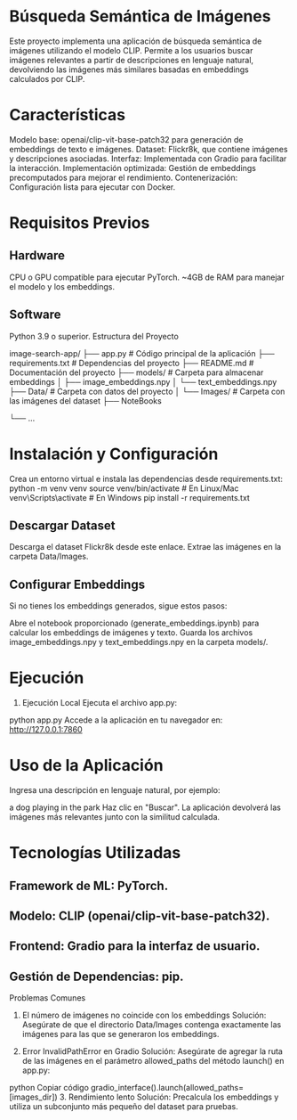 # Búsqueda Semántica de Imágenes
Este proyecto implementa una aplicación de búsqueda semántica de imágenes utilizando el modelo CLIP. Permite a los usuarios buscar imágenes relevantes a partir de descripciones en lenguaje natural, devolviendo las imágenes más similares basadas en embeddings calculados por CLIP.

# Características
Modelo base:
openai/clip-vit-base-patch32 para generación de embeddings de texto e imágenes.
Dataset:
Flickr8k, que contiene imágenes y descripciones asociadas.
Interfaz:
Implementada con Gradio para facilitar la interacción.
Implementación optimizada: 
Gestión de embeddings precomputados para mejorar el rendimiento.
Contenerización: 
Configuración lista para ejecutar con Docker.
# Requisitos Previos
## Hardware
CPU o GPU compatible para ejecutar PyTorch.
~4GB de RAM para manejar el modelo y los embeddings.
## Software
Python 3.9 o superior.
Estructura del Proyecto

image-search-app/
├── app.py                 # Código principal de la aplicación
├── requirements.txt       # Dependencias del proyecto
├── README.md              # Documentación del proyecto
├── models/                # Carpeta para almacenar embeddings
│   ├── image_embeddings.npy
│   └── text_embeddings.npy
├── Data/                  # Carpeta con datos del proyecto
│   └── Images/            # Carpeta con las imágenes del dataset
├── NoteBooks

└── ...

# Instalación y Configuración
Crea un entorno virtual e instala las dependencias desde requirements.txt:
python -m venv venv
source venv/bin/activate  # En Linux/Mac
venv\Scripts\activate     # En Windows
pip install -r requirements.txt
## Descargar Dataset
Descarga el dataset Flickr8k desde este enlace.
Extrae las imágenes en la carpeta Data/Images.
## Configurar Embeddings
Si no tienes los embeddings generados, sigue estos pasos:

Abre el notebook proporcionado (generate_embeddings.ipynb) para calcular los embeddings de imágenes y texto.
Guarda los archivos image_embeddings.npy y text_embeddings.npy en la carpeta models/.

# Ejecución
1. Ejecución Local
Ejecuta el archivo app.py:

python app.py
Accede a la aplicación en tu navegador en:
http://127.0.0.1:7860

# Uso de la Aplicación
Ingresa una descripción en lenguaje natural, por ejemplo:

a dog playing in the park
Haz clic en "Buscar".
La aplicación devolverá las imágenes más relevantes junto con la similitud calculada.
# Tecnologías Utilizadas
## Framework de ML: PyTorch.
## Modelo: CLIP (openai/clip-vit-base-patch32).
## Frontend: Gradio para la interfaz de usuario.
## Gestión de Dependencias: pip.

Problemas Comunes
1. El número de imágenes no coincide con los embeddings
Solución: Asegúrate de que el directorio Data/Images contenga exactamente las imágenes para las que se generaron los embeddings.

2. Error InvalidPathError en Gradio
Solución: Asegúrate de agregar la ruta de las imágenes en el parámetro allowed_paths del método launch() en app.py:

python
Copiar código
gradio_interface().launch(allowed_paths=[images_dir])
3. Rendimiento lento
Solución: Precalcula los embeddings y utiliza un subconjunto más pequeño del dataset para pruebas.

